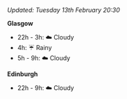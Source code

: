 *Updated: Tuesday 13th February 20:30*

**Glasgow**

* 22h - 3h: :cloud: Cloudy
* 4h: :umbrella: Rainy
* 5h - 9h: :cloud: Cloudy

**Edinburgh**

* 22h - 9h: :cloud: Cloudy
